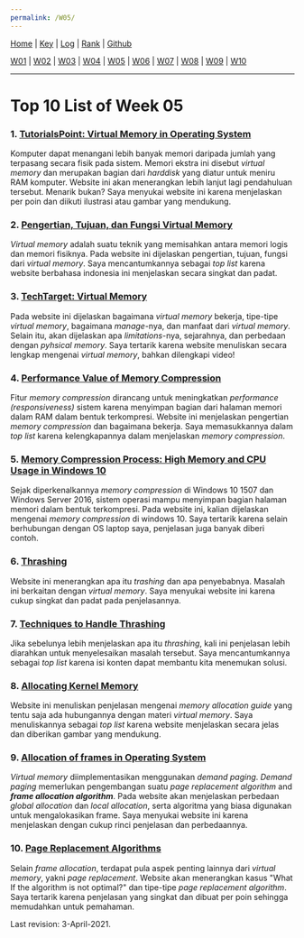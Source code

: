 ```yaml
---
permalink: /W05/
---
```


[Home](https://luthfifahlevi.github.io/os211/ "Home Page") | [Key](https://luthfifahlevi.github.io/os211/TXT/mypubkey.txt "mypubkey.txt") | [Log](https://luthfifahlevi.github.io/os211/TXT/mylog.txt "mylog.txt") | [Rank](https://luthfifahlevi.github.io/os211/TXT/myrank.txt "myrank.txt") | [Github](https://github.com/luthfifahlevi/os211/ "Github")

[W01](https://luthfifahlevi.github.io/os211/W01/ "W01") | [W02](https://luthfifahlevi.github.io/os211/W02/ "W02") | [W03](https://luthfifahlevi.github.io/os211/W03/ "W03") | [W04](https://luthfifahlevi.github.io/os211/W04/ "W04") | [W05](https://luthfifahlevi.github.io/os211/W05/ "W05") | [W06](https://luthfifahlevi.github.io/os211/W06/ "W06") | [W07](https://luthfifahlevi.github.io/os211/W07/ "W07") | [W08](https://luthfifahlevi.github.io/os211/W08/ "W08") | [W09](https://luthfifahlevi.github.io/os211/W09/ "W09") | [W10](https://luthfifahlevi.github.io/os211/W10/ "W10")

---

# Top 10 List of Week 05

### 1. [TutorialsPoint: Virtual Memory in Operating System](https://www.tutorialspoint.com/operating_system/os_virtual_memory.htm)
Komputer dapat menangani lebih banyak memori daripada jumlah yang terpasang secara fisik pada sistem.
Memori ekstra ini disebut *virtual memory* dan merupakan bagian dari *harddisk* yang diatur untuk meniru RAM komputer.
Website ini akan menerangkan lebih lanjut lagi pendahuluan tersebut. Menarik bukan?
Saya menyukai website ini karena menjelaskan per poin dan diikuti ilustrasi atau gambar yang mendukung.

### 2. [Pengertian, Tujuan, dan Fungsi Virtual Memory](http://www.mampirlah.com/teknik-informatika/pengertian-tujuan-dan-fungsi-virtual-memory.html)
*Virtual memory* adalah suatu teknik yang memisahkan antara memori logis dan memori fisiknya.
Pada website ini dijelaskan pengertian, tujuan, fungsi dari *virtual memory*.
Saya mencantumkannya sebagai *top list* karena website berbahasa indonesia ini menjelaskan secara singkat dan padat.

### 3. [TechTarget: Virtual Memory](https://searchstorage.techtarget.com/definition/virtual-memory)
Pada website ini dijelaskan bagaimana *virtual memory* bekerja, tipe-tipe *virtual memory*, bagaimana *manage*-nya, dan manfaat dari *virtual memory*.
Selain itu, akan dijelaskan apa *limitations*-nya, sejarahnya, dan perbedaan dengan *pyhsical memory*.
Saya tertarik karena website menuliskan secara lengkap mengenai *virtual memory*, bahkan dilengkapi video!

### 4. [Performance Value of Memory Compression](https://www.go-euc.com/performance-value-of-memory-compression/)
Fitur *memory compression* dirancang untuk meningkatkan *performance (responsiveness)* sistem karena menyimpan bagian dari halaman memori dalam RAM dalam bentuk terkompresi.
Website ini menjelaskan pengertian *memory compression* dan bagaimana bekerja.
Saya memasukkannya dalam *top list* karena kelengkapannya dalam menjelaskan *memory compression*.

### 5. [Memory Compression Process: High Memory and CPU Usage in Windows 10](http://woshub.com/memory-compression-process-high-usage-windows-10/)
Sejak diperkenalkannya *memory compression* di Windows 10 1507 dan Windows Server 2016, sistem operasi mampu menyimpan bagian halaman memori dalam bentuk terkompresi.
Pada website ini, kalian dijelaskan mengenai *memory compression* di windows 10.
Saya tertarik karena selain berhubungan dengan OS laptop saya, penjelasan juga banyak diberi contoh.

### 6. [Thrashing](https://iim6.tripod.com/ibam-os-html/x4404.html)
Website ini menerangkan apa itu *trashing* dan apa penyebabnya.
Masalah ini berkaitan dengan *virtual memory*.
Saya menyukai website ini karena cukup singkat dan padat pada penjelasannya.

### 7. [Techniques to Handle Thrashing](https://www.geeksforgeeks.org/techniques-to-handle-thrashing/)
Jika sebelunya lebih menjelaskan apa itu *thrashing*, kali ini penjelasan lebih diarahkan untuk menyelesaikan masalah tersebut.
Saya mencantumkannya sebagai *top list* karena isi konten dapat membantu kita menemukan solusi.

### 8. [Allocating Kernel Memory](https://padakuu.com/article/69-allocating-kernel-memory)
Website ini menuliskan penjelasan mengenai *memory allocation guide* yang tentu saja ada hubungannya dengan materi *virtual memory*.
Saya menuliskannya sebagai *top list* karena website menjelaskan secara jelas dan diberikan gambar yang mendukung.

### 9. [Allocation of frames in Operating System](https://www.geeksforgeeks.org/operating-system-allocation-frames/)
*Virtual memory* diimplementasikan menggunakan *demand paging*.
*Demand paging* memerlukan pengembangan suatu *page replacement algorithm* and ***frame allocation algorithm***.
Pada website akan menjelaskan perbedaan *global allocation* dan *local allocation*, serta algoritma yang biasa digunakan untuk mengalokasikan frame.
Saya menyukai website ini karena menjelaskan dengan cukup rinci penjelasan dan perbedaannya.

### 10. [Page Replacement Algorithms](https://www.javatpoint.com/os-page-replacement-algorithms)
Selain *frame allocation*, terdapat pula aspek penting lainnya dari *virtual memory*, yakni *page replacement*.
Website akan menerangkan kasus "What If the algorithm is not optimal?" dan tipe-tipe *page replacement algorithm*.
Saya tertarik karena penjelasan yang singkat dan dibuat per poin sehingga memudahkan untuk pemahaman.

Last revision: 3-April-2021.
